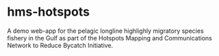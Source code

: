 # hms-hotspots
A demo web-app for the pelagic longline highlighly migratory species fishery in the Gulf as part of the Hotspots Mapping and Communications Network to Reduce Bycatch Initiative.
